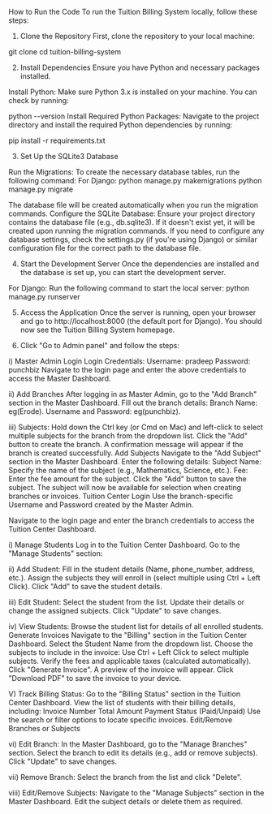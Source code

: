 How to Run the Code
To run the Tuition Billing System locally, follow these steps:

1. Clone the Repository
First, clone the repository to your local machine:

  git clone <repository-url>
  cd tuition-billing-system
  
2. Install Dependencies
  Ensure you have Python and necessary packages installed.

Install Python:
  Make sure Python 3.x is installed on your machine. You can check by running:

  python --version
Install Required Python Packages: Navigate to the project directory and install the required Python dependencies by running:

pip install -r requirements.txt


3. Set Up the SQLite3 Database

Run the Migrations: To create the necessary database tables, run the following command:
For Django:
  python manage.py makemigrations
  python manage.py migrate
  
The database file will be created automatically when you run the migration commands.
Configure the SQLite Database: Ensure your project directory contains the database file (e.g., db.sqlite3). If it doesn't exist yet, it will be created upon running the migration commands.
If you need to configure any database settings, check the settings.py (if you're using Django) or similar configuration file for the correct path to the database file.
  
4. Start the Development Server
   Once the dependencies are installed and the database is set up, you can start the development server.

For Django: Run the following command to start the local server:
   python manage.py runserver

5. Access the Application
   Once the server is running, open your browser and go to http://localhost:8000 (the default port for Django). You should now see the Tuition Billing System homepage.
   
6. Click "Go to Admin panel" and follow the steps:
   
 i) Master Admin Login
      Login Credentials:
            Username: pradeep
            Password: punchbiz
  Navigate to the login page and enter the above credentials to access the Master Dashboard.
  
 ii) Add Branches
    After logging in as Master Admin, go to the "Add Branch" section in the Master Dashboard.
    Fill out the branch details:
    Branch Name: eg(Erode).
    Username and Password: eg(punchbiz).
  
 iii) Subjects:
    Hold down the Ctrl key (or Cmd on Mac) and left-click to select multiple subjects for the branch from the dropdown list.
    Click the "Add" button to create the branch.
    A confirmation message will appear if the branch is created successfully.
    Add Subjects
    Navigate to the "Add Subject" section in the Master Dashboard.
    Enter the following details:
    Subject Name: Specify the name of the subject (e.g., Mathematics, Science, etc.).
    Fee: Enter the fee amount for the subject.
    Click the "Add" button to save the subject.
    The subject will now be available for selection when creating branches or invoices.
    Tuition Center Login
    Use the branch-specific Username and Password created by the Master Admin.

  
  Navigate to the login page and enter the branch credentials to access the Tuition Center Dashboard.
  
 i) Manage Students
  Log in to the Tuition Center Dashboard.
  Go to the "Manage Students" section:
  
 ii) Add Student:
    Fill in the student details (Name, phone_number, address, etc.).
    Assign the subjects they will enroll in (select multiple using Ctrl + Left Click).
    Click "Add" to save the student details.

 iii) Edit Student:
    Select the student from the list.
    Update their details or change the assigned subjects.
    Click "Update" to save changes.
    
 iv) View Students:
    Browse the student list for details of all enrolled students.
    Generate Invoices
    Navigate to the "Billing" section in the Tuition Center Dashboard.
    Select the Student Name from the dropdown list.
    Choose the subjects to include in the invoice:
    Use Ctrl + Left Click to select multiple subjects.
    Verify the fees and applicable taxes (calculated automatically).
    Click "Generate Invoice".
    A preview of the invoice will appear.
    Click "Download PDF" to save the invoice to your device.

 V) Track Billing Status:
    Go to the "Billing Status" section in the Tuition Center Dashboard.
    View the list of students with their billing details, including:
    Invoice Number
    Total Amount
    Payment Status (Paid/Unpaid)
    Use the search or filter options to locate specific invoices.
    Edit/Remove Branches or Subjects
    
 vi) Edit Branch:
    In the Master Dashboard, go to the "Manage Branches" section.
    Select the branch to edit its details (e.g., add or remove subjects).
    Click "Update" to save changes.
    
 vii) Remove Branch:
  Select the branch from the list and click "Delete".
  
 viii) Edit/Remove Subjects:
    Navigate to the "Manage Subjects" section in the Master Dashboard.
    Edit the subject details or delete them as required.
